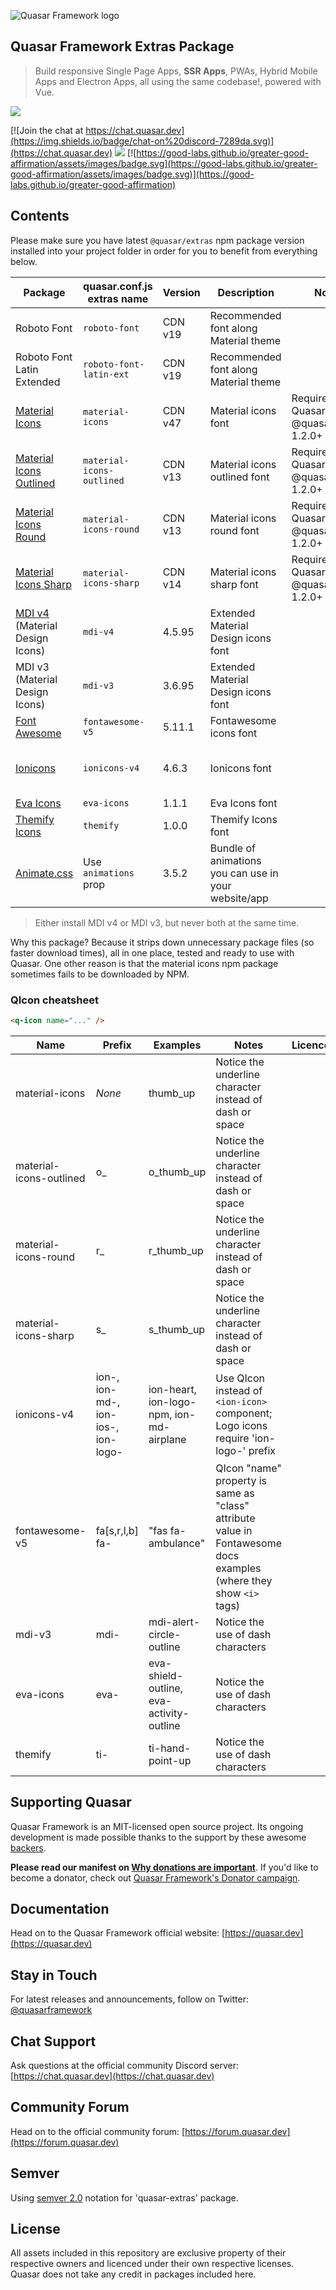![Quasar Framework logo](https://cdn.quasar.dev/logo/svg/quasar-logo-full-inline.svg)

## Quasar Framework Extras Package

> Build responsive Single Page Apps, **SSR Apps**, PWAs, Hybrid Mobile Apps and Electron Apps, all using the same codebase!, powered with Vue.

<img src="https://img.shields.io/npm/v/%40quasar/extras.svg?label=@quasar/extras">

[![Join the chat at https://chat.quasar.dev](https://img.shields.io/badge/chat-on%20discord-7289da.svg)](https://chat.quasar.dev)
<a href="https://forum.quasar.dev" target="_blank"><img src="https://img.shields.io/badge/community-forum-brightgreen.svg"></a>
[![https://good-labs.github.io/greater-good-affirmation/assets/images/badge.svg](https://good-labs.github.io/greater-good-affirmation/assets/images/badge.svg)](https://good-labs.github.io/greater-good-affirmation)

## Contents

Please make sure you have latest `@quasar/extras` npm package version installed into your project folder in order for you to benefit from everything below.

| Package | quasar.conf.js extras name | Version | Description | Notes | License |
| --- | --- | --- | --- | --- | --- |
| Roboto Font | `roboto-font` | CDN v19 | Recommended font along Material theme | | [License](roboto-font/LICENSE) |
| Roboto Font Latin Extended | `roboto-font-latin-ext` | CDN v19 | Recommended font along Material theme | | [License](roboto-font-latin-ext/LICENSE) |
| [Material Icons](https://material.io/tools/icons/?style=baseline) | `material-icons` | CDN v47 | Material icons font | Requires: Quasar 1.0.5+, @quasar/extras 1.2.0+ | [License](material-icons/LICENSE) |
| [Material Icons Outlined](https://material.io/tools/icons/?style=outline) | `material-icons-outlined` | CDN v13 | Material icons outlined font | Requires: Quasar 1.0.5+, @quasar/extras 1.2.0+ | [License](material-icons-outlined/LICENSE) |
| [Material Icons Round](https://material.io/tools/icons/?style=round) | `material-icons-round` | CDN v13 | Material icons round font | Requires: Quasar 1.0.5+, @quasar/extras 1.2.0+ | [License](material-icons-round/LICENSE) |
| [Material Icons Sharp](https://material.io/tools/icons/?style=sharp) | `material-icons-sharp` | CDN v14 | Material icons sharp font | Requires: Quasar 1.0.5+, @quasar/extras 1.2.0+ | [License](material-icons-sharp/LICENSE) |
| [MDI v4](https://materialdesignicons.com/) (Material Design Icons) | `mdi-v4` | 4.5.95 | Extended Material Design icons font | | [License](mdi-v4/LICENSE) |
| MDI v3 (Material Design Icons) | `mdi-v3` | 3.6.95 | Extended Material Design icons font | | [License](mdi-v3/LICENSE) |
| [Font Awesome](https://fontawesome.com/icons?d=gallery) | `fontawesome-v5` | 5.11.1 | Fontawesome icons font | | [License](fontawesome-v5/FONT-LICENSE) |
| [Ionicons](http://ionicons.com/) | `ionicons-v4` | 4.6.3 | Ionicons font | | [Font License](/ionicons-v4/FONT_LICENSE) [Icon License](ionicons-v4/ICON-LICENSE) |
| [Eva Icons](https://akveo.github.io/eva-icons) | `eva-icons` | 1.1.1 | Eva Icons font | | [License](eva-icons/LICENSE) |
| [Themify Icons](https://themify.me/themify-icons) | `themify` | 1.0.0 | Themify Icons font | | [License](themify/LICENSE) |
| [Animate.css](https://daneden.github.io/animate.css/) | Use `animations` prop | 3.5.2 | Bundle of animations you can use in your website/app | | [License](animate/LICENSE) |

> Either install MDI v4 or MDI v3, but never both at the same time.

Why this package? Because it strips down unnecessary package files (so faster download times), all in one place, tested and ready to use with Quasar. One other reason is that the material icons npm package sometimes fails to be downloaded by NPM.

### QIcon cheatsheet

```html
<q-icon name="..." />
```

| Name | Prefix | Examples | Notes | Licence |
| --- | --- | --- | --- | --- |
| material-icons | *None* | thumb_up | Notice the underline character instead of dash or space | |
| material-icons-outlined | o_ | o_thumb_up | Notice the underline character instead of dash or space | |
| material-icons-round | r_ | r_thumb_up | Notice the underline character instead of dash or space | |
| material-icons-sharp | s_ | s_thumb_up | Notice the underline character instead of dash or space | |
| ionicons-v4 | ion-, ion-md-, ion-ios-, ion-logo- | ion-heart, ion-logo-npm, ion-md-airplane | Use QIcon instead of `<ion-icon>` component; Logo icons require 'ion-logo-' prefix | |
| fontawesome-v5 | fa[s,r,l,b] fa- | "fas fa-ambulance" | QIcon "name" property is same as "class" attribute value in Fontawesome docs examples (where they show `<i>` tags) | |
| mdi-v3 | mdi- | mdi-alert-circle-outline | Notice the use of dash characters | |
| eva-icons | eva- | eva-shield-outline, eva-activity-outline | Notice the use of dash characters | |
| themify | ti- | ti-hand-point-up | Notice the use of dash characters | |

## Supporting Quasar
Quasar Framework is an MIT-licensed open source project. Its ongoing development is made possible thanks to the support by these awesome [backers](https://github.com/quasarframework/quasar/blob/dev/backers.md).

**Please read our manifest on [Why donations are important](https://quasar.dev/why-donate)**. If you'd like to become a donator, check out [Quasar Framework's Donator campaign](https://donate.quasar.dev).

## Documentation

Head on to the Quasar Framework official website: [https://quasar.dev](https://quasar.dev)

## Stay in Touch

For latest releases and announcements, follow on Twitter: [@quasarframework](https://twitter.quasar.dev)

## Chat Support

Ask questions at the official community Discord server: [https://chat.quasar.dev](https://chat.quasar.dev)

## Community Forum

Head on to the official community forum: [https://forum.quasar.dev](https://forum.quasar.dev)

## Semver
Using [semver 2.0](http://semver.org/) notation for 'quasar-extras' package.

## License

All assets included in this repository are exclusive property of their respective owners and licenced under their own respective licenses. Quasar does not take any credit in packages included here.
